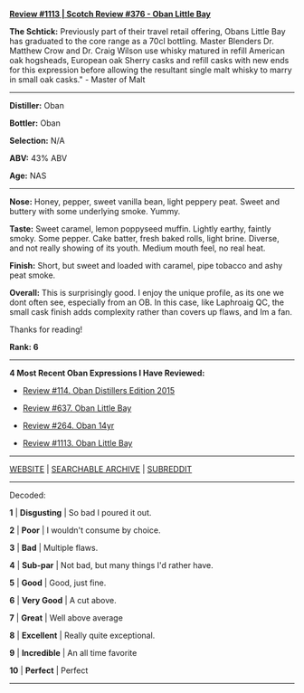 
[**Review #1113 | Scotch Review #376 - Oban Little Bay**]( https://t8ke.review/review-1113-oban-little-bay/)

**The Schtick:** Previously part of their travel retail offering, Obans Little Bay has graduated to the core range as a 70cl bottling. Master Blenders Dr. Matthew Crow and Dr. Craig Wilson use whisky matured in refill American oak hogsheads, European oak Sherry casks and refill casks with new ends for this expression before allowing the resultant single malt whisky to marry in small oak casks." - Master of Malt

-----

**Distiller:** Oban

**Bottler:** Oban

**Selection:** N/A

**ABV:**  43% ABV

**Age:** NAS 

-----

**Nose:**  Honey, pepper, sweet vanilla bean, light peppery peat. Sweet and buttery with some underlying smoke. Yummy.   

**Taste:** Sweet caramel, lemon poppyseed muffin. Lightly earthy, faintly smoky. Some pepper. Cake batter, fresh baked rolls, light brine. Diverse, and not really showing of its youth. Medium mouth feel, no real heat. 

**Finish:** Short, but sweet and loaded with caramel, pipe tobacco and ashy peat smoke. 

**Overall:**  This is surprisingly good. I enjoy the unique profile, as its one we dont often see, especially from an OB. In this case, like Laphroaig QC, the small cask finish adds complexity rather than covers up flaws, and Im a fan.

Thanks for reading!

**Rank: 6**

----- 

**4 Most Recent Oban Expressions I Have Reviewed:** 

- [Review #114. Oban Distillers Edition 2015]( https://t8ke.review/review-114-oban-distillers-edition-2015/) 

- [Review #637. Oban Little Bay]( https://t8ke.review/review-637-oban-little-bay/) 

- [Review #264. Oban 14yr]( https://t8ke.review/review-264-oban-14yr/) 

- [Review #1113. Oban Little Bay]( https://t8ke.review/review-1113-oban-little-bay/) 

-----

[WEBSITE](https://t8ke.review) | [SEARCHABLE ARCHIVE](https://t8ke.review/review-archive/) | [SUBREDDIT](https://reddit.com/r/t8kereviews)

-----

Decoded:

**1** | **Disgusting** | So bad I poured it out.

**2** | **Poor** | I wouldn't consume by choice.

**3** | **Bad** | Multiple flaws.

**4** | **Sub-par** | Not bad, but many things I'd rather have.

**5** | **Good** | Good, just fine.

**6** | **Very Good** | A cut above.

**7** | **Great** | Well above average

**8** | **Excellent** | Really quite exceptional.

**9** | **Incredible** | An all time favorite

**10** | **Perfect** | Perfect

----

